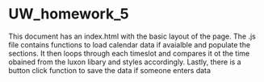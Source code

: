 # UW_homework_5

This document has an index.html with the basic layout of the page. The .js file contains functions to load calendar data if avaialble and populate the sections. It then loops through each timeslot and compares it ot the time obained from the luxon libary and styles accordingly. Lastly, there is a button click function to save the data if someone enters data
